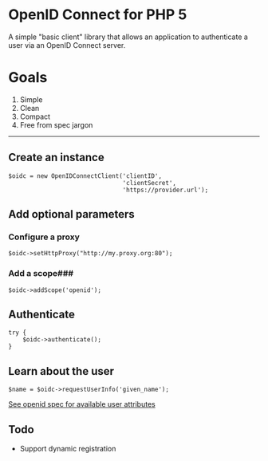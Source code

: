 OpenID Connect for PHP 5
========================
A simple "basic client" library that allows an application to authenticate a user via an OpenID Connect server.

# Goals #
 1. Simple
 2. Clean
 3. Compact
 4. Free from spec jargon

----------

## Create an instance ##

    $oidc = new OpenIDConnectClient('clientID',
                                    'clientSecret',
                                    'https://provider.url');

## Add optional parameters ##
### Configure a proxy ###

    $oidc->setHttpProxy("http://my.proxy.org:80");

### Add a scope###

    $oidc->addScope('openid');


## Authenticate ##

    try {
        $oidc->authenticate();
    }

## Learn about the user ##

    $name = $oidc->requestUserInfo('given_name');

[See openid spec for available user attributes][1]


  [1]: http://openid.net/specs/openid-connect-basic-1_0-15.html#id_res
  
## Todo ##
- Support dynamic registration
